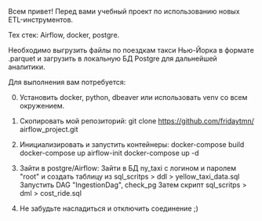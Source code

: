 Всем привет! Перед вами учебный проект по использованию новых ETL-инструментов. 

Тех стек: Airflow, docker, postgre.

Необходимо выгрузить файлы по поездкам такси Нью-Йорка в формате .parquet и загрузить в локальную БД Postgre для дальнейшей аналитики. 

Для выполнения вам потребуется: 

0. Установить docker, python, dbeaver или использовать venv со всем окружением. 

1. Скопировать мой репозиторий:
git clone https://github.com/fridaytmn/ airflow_project.git

2. Инициализировать и запустить контейнеры:
docker-compose build
docker-compose up airflow-init
docker-compose up -d 

3. Зайти в postgre/Airflow:
Зайти в БД ny_taxi с логином и паролем "root" и создать таблицу из sql_scritps > ddl > yellow_taxi_data.sql
Запустить DAG "IngestionDag", check_pg
Затем скрипт sql_scritps > dml > cost_ride.sql

4. Не забудьте насладиться и отключить соединение ;)